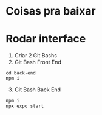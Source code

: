 # Coisas pra baixar

# Rodar interface

1) Criar 2 Git Bashs
2) Git Bash Front End
```
cd back-end
npm i
```
3) Git Bash Back End
```
npm i
npx expo start
```
